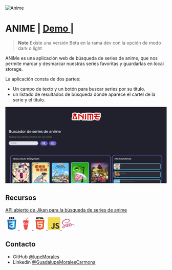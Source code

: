 ![Anime](https://github.com/lupeMorales/modulo-2-evaluacion-final-lupeMorales/blob/main/src/images/logo.png?raw=true)

# ANIME <span> | </span>  <a href="http://lupemorales.github.io/modulo-2-evaluacion-final-lupeMorales/" target="_blank">   Demo </a><span> | </span>
    
   
   
  > **Note**
> Existe una versión Beta en la rama dev con la opción de modo dark o light


ANiMe es una aplicación web de búsqueda de series de anime, que nos permite marcar y desmarcar nuestras series favoritas y guardarlas en local storage.

La aplicación consta de dos partes:
- Un campo de texto y un botón para buscar series por su título.
- un listado de resultados de búsqueda donde aparece el cartel de la serie y el título.

![screenshot](https://github.com/Adalab/modulo-2-evaluacion-final-lupeMorales/blob/main/src/images/view.png?raw=true)

## Recursos

 <a href="https://docs.api.jikan.moe/" target="_blank">API abierto de Jikan para la búsqueda de series de anime </a>


<p align="left"> <a href="https://www.w3schools.com/css/" target="_blank"> <img src="https://raw.githubusercontent.com/devicons/devicon/master/icons/css3/css3-original-wordmark.svg" alt="css3" width="40" height="40"/> </a> <a href="https://gulpjs.com" target="_blank"> <img src="https://raw.githubusercontent.com/devicons/devicon/master/icons/gulp/gulp-plain.svg" alt="gulp" width="40" height="40"/> </a> <a href="https://www.w3.org/html/" target="_blank"> <img src="https://raw.githubusercontent.com/devicons/devicon/master/icons/html5/html5-original-wordmark.svg" alt="html5" width="40" height="40"/> </a> <a href="https://developer.mozilla.org/en-US/docs/Web/JavaScript" target="_blank"> <img src="https://raw.githubusercontent.com/devicons/devicon/master/icons/javascript/javascript-original.svg" alt="javascript" width="40" height="40"/> </a> <a href="https://sass-lang.com" target="_blank"> <img src="https://raw.githubusercontent.com/devicons/devicon/master/icons/sass/sass-original.svg" alt="sass" width="40" height="40"/> </a> </p>



## Contacto

- GitHub [@lupeMorales](https://github.com/lupeMorales )
- Linkedin [@GuadalupeMoralesCarmona](https://linkedin.com/in/guadalupe-morales-carmona-817245226/ )
